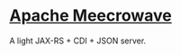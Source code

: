 # [Apache Meecrowave](https://openwebbeans.apache.org/meecrowave/index.html)

A light JAX-RS + CDI + JSON server.